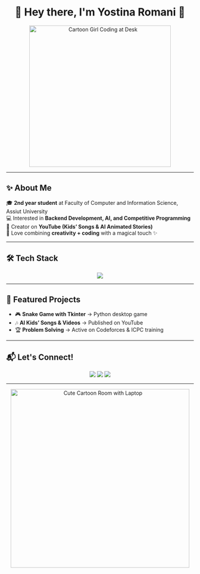 <h1 align="center">🌸 Hey there, I'm Yostina Romani 👋</h1>

<p align="center">
  <img src="https://i.pinimg.com/originals/4b/8e/67/4b8e67af52d7d6e5480a69b5dc79450d.gif" width="380" alt="Cartoon Girl Coding at Desk"/>
</p>

---

## ✨ About Me  
🎓 **2nd year student** at Faculty of Computer and Information Science, Assiut University  
💻 Interested in **Backend Development, AI, and Competitive Programming**  
🎥 Creator on **YouTube (Kids’ Songs & AI Animated Stories)**  
🌸 Love combining **creativity + coding** with a magical touch ✨  

---

## 🛠️ Tech Stack
<p align="center">
  <img src="https://skillicons.dev/icons?i=python,cpp,html,css,js,git,github,django" />
</p>

---

## 🌟 Featured Projects
- 🎮 **Snake Game with Tkinter** → Python desktop game  
- 🎶 **AI Kids’ Songs & Videos** → Published on YouTube  
- 🏆 **Problem Solving** → Active on Codeforces & ICPC training  

---

## 📬 Let's Connect!
<p align="center">
  <a href="https://www.linkedin.com/in/yostina-romani-9100a737a/"><img src="https://img.shields.io/badge/-LinkedIn-%230A66C2?style=for-the-badge&logo=linkedin&logoColor=white"/></a>
  <a href="https://www.youtube.com/@YOUR-CHANNEL"><img src="https://img.shields.io/badge/-YouTube-%23FF0000?style=for-the-badge&logo=youtube&logoColor=white"/></a>
  <a href="mailto:youstina.romani@gmail.com"><img src="https://img.shields.io/badge/-Gmail-%23EA4335?style=for-the-badge&logo=gmail&logoColor=white"/></a>
</p>

---

<p align="center">
  <img src="https://i.pinimg.com/originals/56/3f/74/563f748f0c24954915a43b44e07039e4.gif" width="480" alt="Cute Cartoon Room with Laptop"/>
</p>
